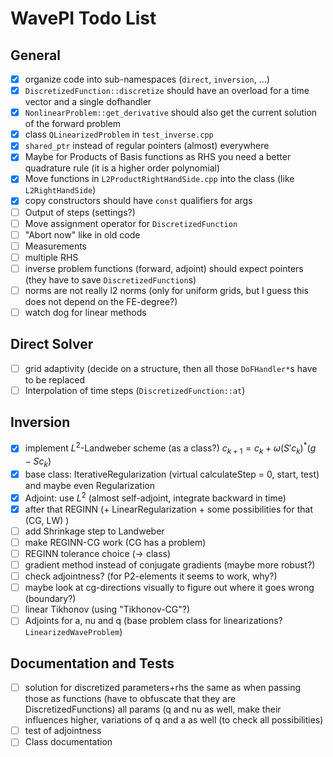 # WavePI Todo List

## General 

- [x] organize code into sub-namespaces (`direct`, `inversion`, ...)
- [x] `DiscretizedFunction::discretize` should have an overload for a time vector and a single dofhandler
- [x] `NonlinearProblem::get_derivative` should also get the current solution of the forward problem
- [x] class `QLinearizedProblem` in `test_inverse.cpp`
- [x] `shared_ptr` instead of regular pointers (almost) everywhere
- [x] Maybe for Products of Basis functions as RHS you need a better quadrature rule (it is a higher order polynomial)
- [x] Move functions in `L2ProductRightHandSide.cpp` into the class (like `L2RightHandSide`) 
- [x] copy constructors should have `const` qualifiers for args 
- [ ] Output of steps (settings?)
- [ ] Move assignment operator for `DiscretizedFunction`
- [ ] "Abort now" like in old code
- [ ] Measurements
- [ ] multiple RHS 
- [ ] inverse problem functions (forward, adjoint) should expect pointers (they have to save `DiscretizedFunction`s)
- [ ] norms are not really l2 norms (only for uniform grids, but I guess this does not depend on the FE-degree?)
- [ ] watch dog for linear methods

## Direct Solver

- [ ] grid adaptivity (decide on a structure, then all those `DoFHandler*`s have to be replaced 
- [ ] Interpolation of time steps (`DiscretizedFunction::at`)

## Inversion

- [x] implement $`L^2`$-Landweber scheme (as  a class?) $`c_{k+1} = c_k + \omega (S' c_k)^* (g - S c_k)`$
- [x] base class: IterativeRegularization (virtual calculateStep = 0, start, test) and maybe even Regularization
- [x] Adjoint: use $`L^2`$ (almost self-adjoint, integrate backward in time) 
- [x] after that REGINN (+ LinearRegularization + some possibilities for that (CG, LW) ) 
- [ ] add Shrinkage step to Landweber
- [ ] make REGINN-CG work (CG has a problem)
- [ ] REGINN tolerance choice (-> class)
- [ ] gradient method instead of conjugate gradients (maybe more robust?)
- [ ] check adjointness? (for P2-elements it seems to work, why?)
- [ ] maybe look at cg-directions visually to figure out where it goes wrong (boundary?)
- [ ] linear Tikhonov (using "Tikhonov-CG"?)
- [ ] Adjoints for a, nu and q (base problem class for linearizations? `LinearizedWaveProblem`)

## Documentation and Tests

- [ ] solution for discretized parameters+rhs the same as when passing those as functions (have to obfuscate that they are DiscretizedFunctions) all params (q and nu as well, make their influences higher, variations of q and a as well (to check all possibilities)
- [ ] test of adjointness
- [ ] Class documentation